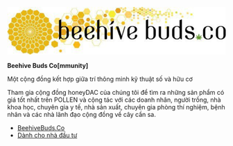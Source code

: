 ![Logo](/assets/success-stories/beehivebudsco.jpg)

**Beehive Buds Co[mmunity]**

Một cộng đồng kết hợp giữa trí thông minh kỹ thuật số và hữu cơ

Tham gia cộng đồng honeyDAC của chúng tôi để tìm ra những sản phẩm có giá tốt nhất trên POLLEN và cộng tác với các doanh nhân, người trồng, nhà khoa học, chuyên gia y tế, nhà sản xuất, chuyên gia phòng thí nghiệm, bệnh nhân và các nhà lãnh đạo cộng đồng về cây cần sa.

 * [BeehiveBuds.Co](https://beehivebuds.co/)
 * [Dành cho nhà đầu tư](https://bit.ly/beecrypto)
